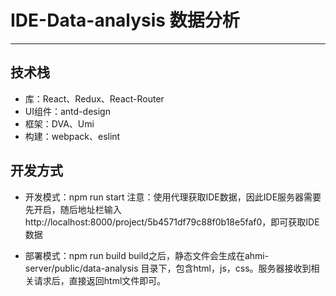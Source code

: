 # IDE-Data-analysis  数据分析


---

技术栈
---

 
 - 库：React、Redux、React-Router
 - UI组件：antd-design
 - 框架：DVA、Umi
 - 构建：webpack、eslint

开发方式
--

 - 开发模式：npm run start 
注意：使用代理获取IDE数据，因此IDE服务器需要先开启，随后地址栏输入http://localhost:8000/project/5b4571df79c88f0b18e5faf0，即可获取IDE数据
 
 - 部署模式：npm run build
build之后，静态文件会生成在ahmi-server/public/data-analysis 目录下，包含html，js，css。服务器接收到相关请求后，直接返回html文件即可。
